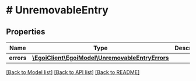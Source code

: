 # # UnremovableEntry

## Properties

Name | Type | Description | Notes
------------ | ------------- | ------------- | -------------
**errors** | [**\EgoiClient\EgoiModel\UnremovableEntryErrors**](UnremovableEntryErrors.md) |  | [optional]

[[Back to Model list]](../../README.md#models) [[Back to API list]](../../README.md#endpoints) [[Back to README]](../../README.md)
